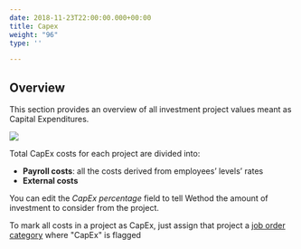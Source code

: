 ```yaml
---
date: 2018-11-23T22:00:00.000+00:00
title: Capex
weight: "96"
type: ''

---
```

## Overview

This section provides an overview of all investment project values meant as Capital Expenditures. 

![](/uploads/2018/11/23/support_capex.png)

Total CapEx costs for each project are divided into:

* **Payroll costs**: all the costs derived from employees’ levels’ rates 
* **External costs** 

You can edit the _CapEx percentage_ field to tell Wethod the amount of investment to consider from the project.

To mark all costs in a project as CapEx, just assign that project a [job order category](http://support.wethod.com/settings/index/#company) where "CapEx" is flagged